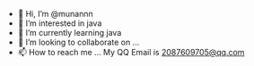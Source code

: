 - 👋 Hi, I’m @munannn
- 👀 I’m interested in java
- 🌱 I’m currently learning java
- 💞️ I’m looking to collaborate on ...
- 📫 How to reach me ... My QQ Email is 2087609705@qq.com

<!---
munannn/munannn is a ✨ special ✨ repository because its `README.md` (this file) appears on your GitHub profile.
You can click the Preview link to take a look at your changes.
--->
